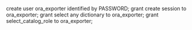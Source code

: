 create user ora_exporter identified by PASSWORD;
grant create session to ora_exporter;
grant select any dictionary to ora_exporter;
grant select_catalog_role to ora_exporter;

